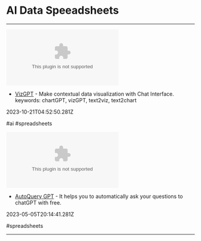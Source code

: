 # AI  Data  Speeadsheets

---

![](https://rdl.ink/render/https%3A%2F%2Fwww.vizgpt.ai)

- [VizGPT](https://www.vizgpt.ai) - Make contextual data visualization with Chat Interface. keywords: chartGPT, vizGPT, text2viz, text2chart

2023-10-21T04:52:50.281Z

#ai #spreadsheets

![](https://rdl.ink/render/https%3A%2F%2Fautoquerygpt.com)

- [AutoQuery GPT](https://autoquerygpt.com) - It helps you to automatically ask your questions to chatGPT with free.

2023-05-05T20:14:41.281Z

#spreadsheets

---

